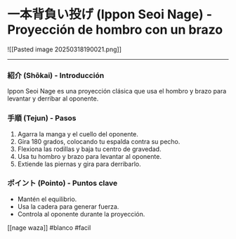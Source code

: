 
# 一本背負い投げ (Ippon Seoi Nage) - Proyección de hombro con un brazo

![[Pasted image 20250318190021.png]]


---

### 紹介 (Shōkai) - Introducción
Ippon Seoi Nage es una proyección clásica que usa el hombro y brazo para levantar y derribar al oponente.

### 手順 (Tejun) - Pasos
1. Agarra la manga y el cuello del oponente.
2. Gira 180 grados, colocando tu espalda contra su pecho.
3. Flexiona las rodillas y baja tu centro de gravedad.
4. Usa tu hombro y brazo para levantar al oponente.
5. Extiende las piernas y gira para derribarlo.

### ポイント (Pointo) - Puntos clave
- Mantén el equilibrio.
- Usa la cadera para generar fuerza.
- Controla al oponente durante la proyección.

[[nage waza]]
#blanco #facil
